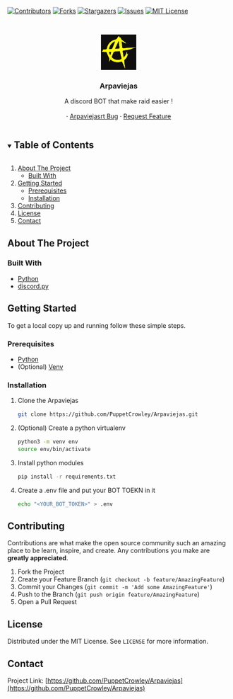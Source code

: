 [![Contributors][contributors-shield]][contributors-url]
[![Forks][forks-shield]][forks-url]
[![Stargazers][stars-shield]][stars-url]
[![Issues][issues-shield]][issues-url]
[![MIT License][license-shield]][license-url]

<!-- PROJECT LOGO -->
<br />
<p align="center">
  <a href="https://github.com/PuppetCrowley/Arpaviejas">
    <img src="anarchism.jpg" alt="Logo" width="80" height="80">
  </a>

  <h3 align="center">Arpaviejas</h3>

  <p align="center">
    A discord BOT that make raid easier !
    <br />
    <br />
    ·
    <a href="https://github.com/PuppetCrowley/Arpaviejas/issues">Arpaviejasrt Bug</a>
    ·
    <a href="https://github.com/PuppetCrowley/Arpaviejas/issues">Request Feature</a>
  </p>
</p>

<!-- TABLE OF CONTENTS -->
<details open="open">
  <summary><h2 style="display: inline-block">Table of Contents</h2></summary>
  <ol>
    <li>
      <a href="#about-the-project">About The Project</a>
      <ul>
        <li><a href="#built-with">Built With</a></li>
      </ul>
    </li>
    <li>
      <a href="#getting-started">Getting Started</a>
      <ul>
        <li><a href="#prerequisites">Prerequisites</a></li>
        <li><a href="#installation">Installation</a></li>
      </ul>
    </li>
    <li><a href="#contributing">Contributing</a></li>
    <li><a href="#license">License</a></li>
    <li><a href="#contact">Contact</a></li>
  </ol>
</details>

<!-- ABOUT THE PROJECT -->

## About The Project

### Built With

- [Python](https://www.python.org)
- [discord.py](https://discordpy.readthedocs.io/en/stable/)

<!-- GETTING STARTED -->

## Getting Started

To get a local copy up and running follow these simple steps.

### Prerequisites

- [Python](https://www.python.org/downloads/)
- (Optional) [Venv](https://docs.python.org/3/library/venv.html)

### Installation

1. Clone the Arpaviejas

   ```sh
   git clone https://github.com/PuppetCrowley/Arpaviejas.git
   ```

2. (Optional) Create a python virtualenv

   ```sh
   python3 -m venv env
   source env/bin/activate
   ```

3. Install python modules

   ```sh
   pip install -r requirements.txt
   ```

4. Create a .env file and put your BOT TOEKN in it

   ```sh
   echo "<YOUR_BOT_TOKEN>" > .env
   ```

<!-- CONTRIBUTING -->

## Contributing

Contributions are what make the open source community such an amazing place to be learn, inspire, and create. Any contributions you make are **greatly appreciated**.

1. Fork the Project
2. Create your Feature Branch (`git checkout -b feature/AmazingFeature`)
3. Commit your Changes (`git commit -m 'Add some AmazingFeature'`)
4. Push to the Branch (`git push origin feature/AmazingFeature`)
5. Open a Pull Request

<!-- LICENSE -->

## License

Distributed under the MIT License. See `LICENSE` for more information.

<!-- CONTACT -->

## Contact

Project Link: [https://github.com/PuppetCrowley/Arpaviejas](https://github.com/PuppetCrowley/Arpaviejas)

<!-- MARKDOWN LINKS & IMAGES -->
<!-- https://www.markdownguide.org/basic-syntax/#reference-style-links -->

[contributors-shield]: https://img.shields.io/github/contributors/PuppetCrowley/Arpaviejas.svg?style=for-the-badge
[contributors-url]: https://github.com/PuppetCrowley/Arpaviejas/graphs/contributors
[forks-shield]: https://img.shields.io/github/forks/PuppetCrowley/Arpaviejas.svg?style=for-the-badge
[forks-url]: https://github.com/PuppetCrowley/Arpaviejas/network/members
[stars-shield]: https://img.shields.io/github/stars/PuppetCrowley/Arpaviejas.svg?style=for-the-badge
[stars-url]: https://github.com/PuppetCrowley/Arpaviejas/stargazers
[issues-shield]: https://img.shields.io/github/issues/PuppetCrowley/Arpaviejas.svg?style=for-the-badge
[issues-url]: https://github.com/PuppetCrowley/Arpaviejas/issues
[license-shield]: https://img.shields.io/github/license/PuppetCrowley/Arpaviejas.svg?style=for-the-badge
[license-url]: https://github.com/PuppetCrowley/Arpaviejas/blob/master/LICENSE.txt
